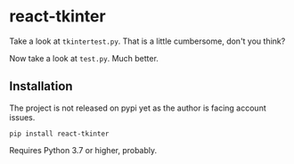 # react-tkinter

Take a look at `tkintertest.py`. That is a little cumbersome, don't you think?

Now take a look at `test.py`. Much better.

## Installation
The project is not released on pypi yet as the author is facing account issues.
```
pip install react-tkinter
```
Requires Python 3.7 or higher, probably.
